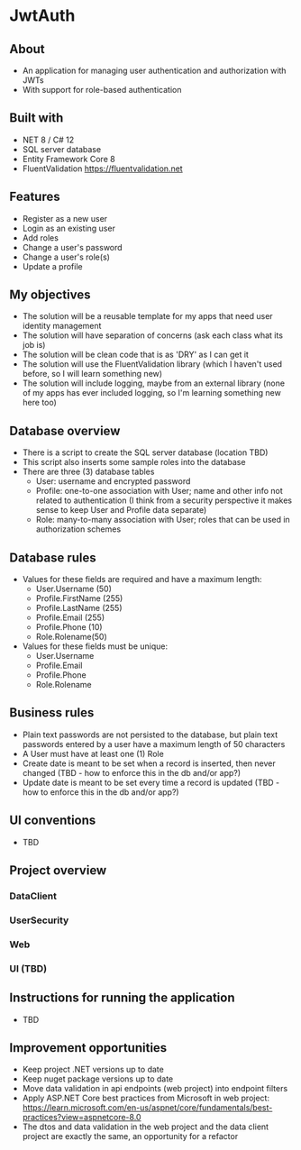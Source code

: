 # JwtAuth

## About
 - An application for managing user authentication and authorization with JWTs
 - With support for role-based authentication

## Built with
 - NET 8 / C# 12
 - SQL server database
 - Entity Framework Core 8
 - FluentValidation https://fluentvalidation.net

## Features
 - Register as a new user
 - Login as an existing user
 - Add roles
 - Change a user's password
 - Change a user's role(s)
 - Update a profile

## My objectives
 - The solution will be a reusable template for my apps that need user identity management
 - The solution will have separation of concerns (ask each class what its job is)
 - The solution will be clean code that is as 'DRY' as I can get it
 - The solution will use the FluentValidation library (which I haven't used before, so I will learn something new)
 - The solution will include logging, maybe from an external library (none of my apps has ever included logging, so I'm learning something new here too)

## Database overview
 - There is a script to create the SQL server database (location TBD)
 - This script also inserts some sample roles into the database
 - There are three (3) database tables
	- User: username and encrypted password
	- Profile: one-to-one association with User; name and other info not related to authentication (I think from a security perspective it makes sense to keep User and Profile data separate)
	- Role: many-to-many association with User; roles that can be used in authorization schemes

## Database rules
 - Values for these fields are required and have a maximum length:
	- User.Username (50)
	- Profile.FirstName (255)
	- Profile.LastName (255)
	- Profile.Email (255)
	- Profile.Phone (10)
	- Role.Rolename(50)
 - Values for these fields must be unique:
	- User.Username
	- Profile.Email
	- Profile.Phone
	- Role.Rolename

## Business rules
 - Plain text passwords are not persisted to the database, but plain text passwords entered by a user have a maximum length of 50 characters
 - A User must have at least one (1) Role
 - Create date is meant to be set when a record is inserted, then never changed (TBD - how to enforce this in the db and/or app?)
 - Update date is meant to be set every time a record is updated  (TBD - how to enforce this in the db and/or app?)

## UI conventions
 - TBD

## Project overview
### DataClient
### UserSecurity
### Web
### UI (TBD)

## Instructions for running the application
 - TBD

## Improvement opportunities
 - Keep project .NET versions up to date
 - Keep nuget package versions up to date
 - Move data validation in api endpoints (web project) into endpoint filters
 - Apply ASP.NET Core best practices from Microsoft in web project: https://learn.microsoft.com/en-us/aspnet/core/fundamentals/best-practices?view=aspnetcore-8.0
 - The dtos and data validation in the web project and the data client project are exactly the same, an opportunity for a refactor
